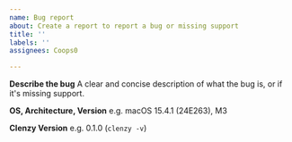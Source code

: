 ```yaml
---
name: Bug report
about: Create a report to report a bug or missing support
title: ''
labels: ''
assignees: Coops0

---
```


**Describe the bug**
A clear and concise description of what the bug is, or if it's missing support.

**OS, Architecture, Version**
e.g. macOS 15.4.1 (24E263), M3

**Clenzy Version** 
e.g. 0.1.0 (`clenzy -v`)
